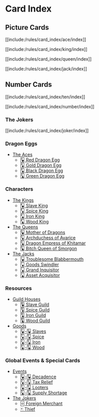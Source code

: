 # Card Index

## Picture Cards

[[include:/rules/card_index/ace/index]]

[[include:/rules/card_index/king/index]]

[[include:/rules/card_index/queen/index]]

[[include:/rules/card_index/jack/index]]

## Number Cards

[[include:/rules/card_index/ten/index]]

[[include:/rules/card_index/number/index]]

### The Jokers

[[include:/rules/card_index/joker/index]]

### Dragon Eggs
* [The Aces](#The-Aces)
	* [🂱 Red Dragon Egg](#Red-Dragon-Egg)
	* [🃁 Gold Dragon Egg](#Gold-Dragon-Egg)
	* [🂡 Black Dragon Egg](#Black-Dragon-Egg)
	* [🃑 Green Dragon Egg](#Green-Dragon-Egg)

### Characters
* [The Kings](#The-Kings)
	* [🂾 Slave King](#🂾-Slave-King)
	* [🃎 Spice King](#🃎-Spice-King)
	* [🂮 Iron King](#🂮-Iron-King)
	* [🃞 Wood King](#🃞-Wood-King)
* [The Queens](#The-Queens)
	* [🂽 Mother of Dragons](#🂽-Mother-of-Dragons)
	* [🃍 Archduchess of Avarice](#🃍-Archduchess-of-Avarice)
	* [🂭 Dragon Empress of Khitamar](#🂭-Dragon-Empress-of-Khitamar)
	* [🃝 Bitch Queen of Smorgon](#🃝-Bitch-Queen-of-Smorgon)
* [The Jacks](#The-Jacks)
	* [🂻 Troublesome Blabbermouth](#🂻-Troublesome-Blabbermouth)
	* [🃋 Goods Swindler](#🃋-Goods-Swindler)
	* [🂫 Grand Inquisitor](#🂫-Grand-Inquisitorg)
	* [🃛 Asset Acquisitor](#🃛-Asset-Acquisitor)

### Resources
* [Guild Houses](#Guild-Houses)
	* [🂺 Slave Guild](#🂺-Slave-Guild)
	* [🃊 Spice Guild](#🃊-Spice-Guild)
	* [🂪 Iron Guild](#🂪-Iron-Guild)
	* [🃚 Wood Guild](#🃚-Wood-Guild)
* [Goods](#Goods)
	* [🂲-🂹 Slaves](#🂲-🂹-Slaves)
	* [🃂-🃉 Spice](#🃂-🃉-Spice)
	* [🂢-🂩 Iron](#🂢-🂩-Iron)
	* [🃒-🃙 Wood](#🃒-🃙-Wood)

### Global Events & Special Cards
* [Events](#Events)
	* [🂲-🂹 Decadence](#🂲-🂹-Decadence)
	* [🃂-🃉 Tax Relief](#🃂-🃉-Tax-Relief)
	* [🂢-🂩 Looters](#🂢-🂩-Looters)
	* [🃒-🃙 Supply Shortage](#🃒-🃙-Supply-Shortage)
* [The Jokers](#The-Jokers)
	* [🃟 Foreign Merchant](#🃟-Foreign-Merchant)
	* [🃏 Thief](#🃏-Thief)
